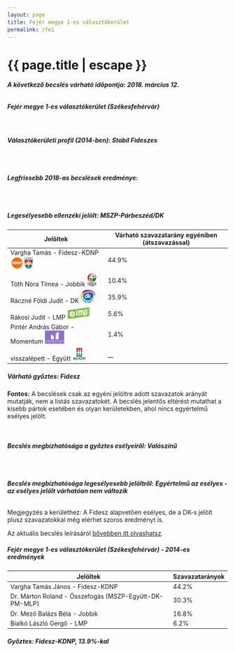 ```yaml
---
layout: page
title: Fejér megye 1-es választókerület
permalink: /fe1
---
```


<h1 class="page-title">{{ page.title | escape }}</h1>

<div class="section">
    <div class="row">
          <div class="col s12"><h6><span><strong>A következő becslés várható időpontja: 2018. március 12.</strong></span></h6>
		  <h5>Fejér megye 1-es választókerület (Székesfehérvár)</h5>
<br/><h6><strong>Választókerületi profil (2014-ben): <span id="profil">Stabil Fideszes</span></strong></h6>
<br/>
<h6><strong>Legfrissebb 2018-as becslések eredménye:</strong></h6><br/>
			<h5><strong>Legesélyesebb ellenzéki jelölt: <span id="masodik">MSZP-Párbeszéd/DK </span><span id="esely2"></span><span></span></strong></h5>
<table class="striped">
              <thead>
                <tr>
                    <th>Jelöltek</th>
                    <th>Várható szavazatarány egyéniben (átszavazással)</th>
                </tr>
              </thead>
              <tbody>
             <tr>
                  <td>Vargha Tamás - Fidesz-KDNP <img src="images/fideszkdnp_logo.png" style="width:55px;height:30px;"></td>
				  <td id="id_fidesz">44.9%</td>
			</tr>
			<tr><td>Tóth Nóra Tímea - Jobbik <img src="images/jobbik_logo.png" style="width:23px;height:30px;"></td><td id="id_jobbik">10.4%</td></tr>
<tr>
                  <td>Ráczné Földi Judit - DK <img src="images/dk_logo.png" style="width:34px;height:30px;"></td>
				  <td id="id_baloldal">35.9%</td>
			</tr>
			<tr>
                  <td>Rákosi Judit - LMP <img src="images/lmp_logo.png" style="width:52px;height:30px;"></td>
				  <td id="lmp">5.6%</td>
			</tr>
			<tr>
				  <td>Pintér András Gábor - Momentum <img src="images/momentum_logo.png" style="width:44px;height:30px;"></td>
				  <td id="id_momentum">1.4%</td>
			</tr>
<tr>
<td>visszalépett -  Együtt <img src="images/egyutt_logo.png" style="width:31px;height:30px;"></td>
<td id="id_egyutt">__</td>
</tr>                
              </tbody>
            </table><h5>Várható győztes: <span id="gyoztes">Fidesz </span><span id="esely"></span><span></span></h5>
			
			
<p><strong>Fontos:</strong> A becslések csak az egyéni jelöltre adott szavazatok arányát mutatják, nem a listás szavazatokét. A becslés jelentős eltérést mutathat a kisebb pártok esetében és olyan kerületekben, ahol nincs egyértelmű esélyes jelölt.</p>
<br/>
			<h6><strong>Becslés megbízhatósága a győztes esélyeiről: Valószínű</strong> </h6>
<br/><h6><strong>Becslés megbízhatósága legesélyesebb jelöltről:</strong> <strong><span id="biztos_jelolt">Egyértelmű az esélyes - az esélyes jelölt várhatóan nem változik</span></strong></h6>
<p>Megjegyzés a kerülethez: A Fidesz alapvetően esélyes, de a DK-s jelölt plusz szavazatokkal még elérhet szoros eredményt is.</p>
<p>Az aktuális becslés leírásáról <a href="../metodologia#0305">bővebben itt olvashatsz</a>.</p>
          </div>
    </div>
</div>

<div class="section">
    <div class="row">
          <div class="col s12">
		  <h5>Fejér megye 1-es választókerület (Székesfehérvár) - 2014-es eredmények</h5>
            <table class="striped">
              <thead>
                <tr>
                    <th>Jelöltek</th>
                    <th>Szavazatarányok</th>
                </tr>
              </thead>
              <tbody>
			  <tr>
                  <td>Vargha Tamás János - Fidesz-KDNP</td>
				  <td>44.2%</td>
			</tr>
			  <tr>
				  <td>Dr. Márton Roland - Összefogás (MSZP-Együtt-DK-PM-MLP)</td>
				  <td>30.3%</td>
			</tr>
			<tr>
			      <td>Dr. Mező Balázs Béla - Jobbik</td>
				  <td>16.8%</td>
			</tr>
			<tr>
				  <td>Bialkó László Gergő - LMP</td>
				  <td>6.2%</td>
			</tr>                
              </tbody>
            </table>
			<h5>Győztes: Fidesz-KDNP, 13.9%-kal</h5>
          </div>
    </div>
</div>
